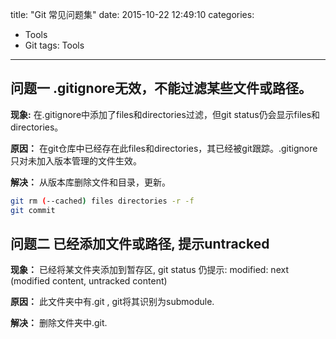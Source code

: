 title: "Git 常见问题集"
date: 2015-10-22 12:49:10
categories:
- Tools
- Git
tags: Tools
---
## 问题一 .gitignore无效，不能过滤某些文件或路径。
**现象:**
在.gitignore中添加了files和directories过滤，但git status仍会显示files和directories。

**原因：**
在git仓库中已经存在此files和directories，其已经被git跟踪。.gitignore只对未加入版本管理的文件生效。

**解决：** 
从版本库删除文件和目录，更新。
```bash
git rm (--cached) files directories -r -f
git commit
```  
<!--more-->


## 问题二  已经添加文件或路径, 提示untracked
**现象：**
已经将某文件夹添加到暂存区, git status 仍提示: modified: next (modified content, untracked content)

**原因：**
此文件夹中有.git , git将其识别为submodule.

**解决：**
删除文件夹中.git.